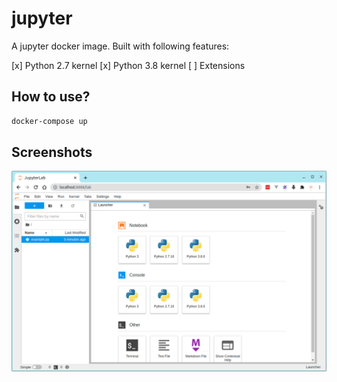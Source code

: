 # jupyter

A jupyter docker image. Built with following features:

[x] Python 2.7 kernel
[x] Python 3.8 kernel
[ ] Extensions

## How to use?

```bash
docker-compose up
```

## Screenshots

![screenshot](./screenshot.png)
